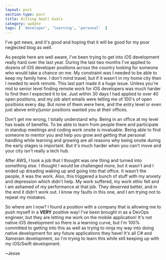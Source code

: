 ```yaml
---
layout: post
section-type: post
title: Hitting Small Goals
category: update
tags: [ 'developer', 'learning', 'personal'  ]
---
```

I've got news, and it's good and hoping that it will be good for my poor neglected blog as well.

As people here are well aware, I've been trying to get into iOS development really hard over the last year. During the last two months I've applied to dozens of iOS developer positions across the country looking for someone who would take a chance on me. My constraint was I needed to be able to keep my family here. I don't mind travel, but if it wasn't in my home city then I needed to work remote. This last part made it a huge issue. Unless you're mid to senior level finding remote work for iOS developers was much harder to find then I expected it to be. Just within 30 days I had applied to over 40 open positions, and my job alert emails were telling me of 100's of open positions every day. But none of them were here, and the entry level or even just above entry/junior positions wanted you at their offices.

Don't get me wrong, I totally understand why. Being in an office at my level has loads of benefits. To be able to learn from people there and participate in standup meetings and coding work onsite is invaluable. Being able to find someone to mentor you and help you grow and getting that personal handling while learning and growing are all reasons why being onsite during the early stages is important. But it's much harder when you can't move and your city isn't really a tech hub.

After AWS, I took a job that I thought was one thing and turned into something else. I thought I would be challenged more, but it wasn't and I ended up dreading waking up and going into that office. It wasn't the people, it was the work. Also, this triggered a bunch of stuff with my anxiety and depression which didn't help. My work suffered, my work ethic fell and I am ashamed of my performance at that job. They deserved better, and in the end it didn't work out. I know my faults in this one, and I am trying not to repeat my mistakes.

So where am I now? I found a position with a company that is allowing me to push myself in a <b>VERY</b> positive way! I've been brought in as a DevOps engineer, but they are letting me work on the mobile application! It's not native iOS development so there is a learning curve, but I'm 100% committed to getting into this as well as trying to ninja my way into doing native development for any future applications they have! It's all C# and Xamerain development, so I'm trying to learn this while still keeping up with my iOS/Swift development.

~Jesse 
